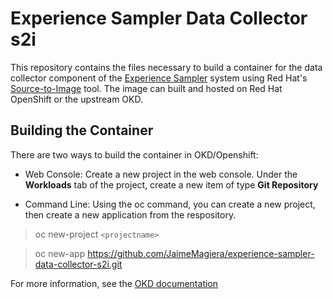 # Experience Sampler Data Collector s2i

This repository contains the files necessary to build a container for the data collector component of the [Experience Sampler](http://www.experiencesampler.com) system using Red Hat's [Source-to-Image](https://github.com/openshift/source-to-image) tool. The image can built and hosted on Red Hat OpenShift or the upstream OKD. 

## Building the Container ##
There are two ways to build the container in OKD/Openshift:

* Web Console: Create a new project in the web console. Under the **Workloads** tab of the project, create a new item of type **Git Repository**  

* Command Line: Using the oc command, you can create a new project, then create a new application from the respository.
> oc new-project `<projectname>`

> oc new-app https://github.com/JaimeMagiera/experience-sampler-data-collector-s2i.git
 
For more information, see the [OKD documentation](https://docs.okd.io/latest/applications/application_life_cycle_management/creating-applications-using-cli.html)
